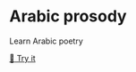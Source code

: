 # Arabic prosody
Learn Arabic poetry

[:rocket: Try it](https://itsahmedatef.github.io/prosody/index.html)
